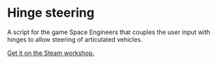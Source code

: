 # Hinge steering

A script for the game Space Engineers that couples the user input with hinges to allow steering of articulated vehicles. 

[Get it on the Steam workshop.](https://steamcommunity.com/sharedfiles/filedetails/?id=2206750300)